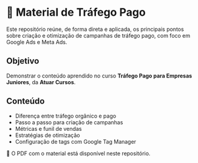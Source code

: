 # 📄 Material de Tráfego Pago

Este repositório reúne, de forma direta e aplicada, os principais pontos sobre criação e otimização de campanhas de tráfego pago, com foco em Google Ads e Meta Ads.

## Objetivo

Demonstrar o conteúdo aprendido no curso **Tráfego Pago para Empresas Juniores**, da **Atuar Cursos**.

## Conteúdo

- Diferença entre tráfego orgânico e pago  
- Passo a passo para criação de campanhas  
- Métricas e funil de vendas  
- Estratégias de otimização  
- Configuração de tags com Google Tag Manager

📎 O PDF com o material está disponível neste repositório.
